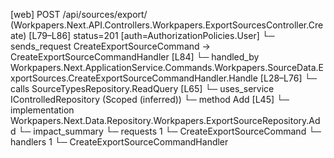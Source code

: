 [web] POST /api/sources/export/  (Workpapers.Next.API.Controllers.Workpapers.ExportSourcesController.Create)  [L79–L86] status=201 [auth=AuthorizationPolicies.User]
  └─ sends_request CreateExportSourceCommand -> CreateExportSourceCommandHandler [L84]
    └─ handled_by Workpapers.Next.ApplicationService.Commands.Workpapers.SourceData.ExportSources.CreateExportSourceCommandHandler.Handle [L28–L76]
      └─ calls SourceTypesRepository.ReadQuery [L65]
      └─ uses_service IControlledRepository<ExportSource> (Scoped (inferred))
        └─ method Add [L45]
          └─ implementation Workpapers.Next.Data.Repository.Workpapers.ExportSourceRepository.Add
  └─ impact_summary
    └─ requests 1
      └─ CreateExportSourceCommand
    └─ handlers 1
      └─ CreateExportSourceCommandHandler

